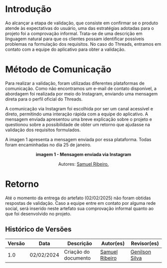 # Introdução

Ao alcançar a etapa de validação, que consiste em confirmar se o produto atende às expectativas do usuário, uma das estratégias adotadas para o projeto foi a comprovação informal. Trata-se de uma descrição em linguagem natural para que os clientes possam identificar possíveis problemas na formulação dos requisitos. No caso do Threads, entramos em contato com a equipe do aplicativo para obter a validação.

# Método de Comunicação

Para realizar a validação, foram utilizadas diferentes plataformas de comunicação. Como não encontramos um e-mail de contato disponível, a abordagem foi realizada por meio do Instagram, enviando uma mensagem direta para o perfil oficial do Threads.

A comunicação via Instagram foi escolhida por ser um canal acessível e direto, permitindo uma interação rápida com a equipe do aplicativo. A mensagem enviada apresentou uma breve explicação sobre o projeto e questionou sobre a possibilidade de obter um retorno que ajudasse na validação dos requisitos formulados.

A imagen 1  apresenta a mensagem enviada por essa plataforma. Todas foram encaminhadas no dia 25 de janeiro.

<div style="text-align: center;">
    <p><strong>imagem 1 - Mensagem enviada via Instagram </strong></p>
  </div>

[](imagem/comprovacao/th.png)

<p style="text-align: center; font-size: 14px;">
    Autores: <a href="https://github.com/SamuelRicosta" target="_blank">Samuel Ribeiro.</a>
</p>


# Retorno

Até o momento da entrega do artefato (02/02/2025) não foram obtidas respostas de validação. Caso a equipe entre em contato por alguma rede social, será inserido neste artefato sua comprovação informal quanto ao que foi desenvolvido no projeto.


## Histórico de Versões

| **Versão** | **Data**   | **Descrição**              | **Autor(es)**                                      | **Revisor(es)**                                    |
| ---------- | ---------- | -------------------------- | -------------------------------------------------- | -------------------------------------------------- |
| 1.0        | 02/02/2024 | Criação do documento       | [Samuel Ribeiro](https://github.com/SamuelRicosta) | [Genilson Silva](https://github.com/GenilsonJrs)   |